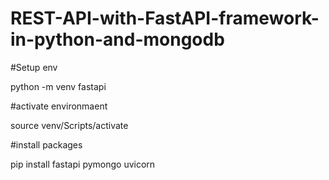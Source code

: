 # REST-API-with-FastAPI-framework-in-python-and-mongodb

#Setup env

python -m venv fastapi


#activate environmaent

source venv/Scripts/activate

#install packages

pip install fastapi pymongo uvicorn
